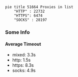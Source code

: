 
```mermaid
pie title 51664 Proxies in list
    "HTTP" : 22732
    "HTTPS": 6474
    "SOCKS" : 28197
```

### Some Info
#### Average Timeout

- mixed: 3.3s
- http: 1.5s
- https: 8.3s
- socks: 4.9s